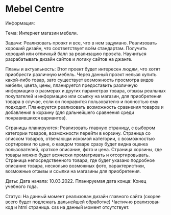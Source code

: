 # Mebel Centre

Информация:

Тема: Интернет магазин мебели.

Задачи: 
Реализовать проэкт и все, что в нем задумано.
Реализовать хороший дизайн, что соответствует всём стандартам.
Получить хороший или отличный балл за реализацию проэкта.
Научиться разрабатывать дизайн сайтов и логику сайтов на джанге.

Планы и актуальность:
Этот проект будет интересен людям, что хотят приобрести различную мебель. Через данный проэкт нельзя купить какой-либо товар, зато существует возможность просмотра видов мебели, цвета, цены, планируется предоставить различную информацию о размерах и других параметрах товара, отзывы реальных покупателей и информацию или ссылку на магазин, для приобретения товара в случае, если он понравится пользователю и полностью ему подходит.
Планируется реализовать возможность сравнения товаров и добавления в корзину (для дальнейшего сравнения среди понравившихся вариантов).

Страницы планируются: 
Реализовать главную страницу, с выбором категории товаров, возможности перейти в корзину.
Страница со списком товаров, отвечающм искомой категории, с возможностью сортировки по цене, о каждом товаре сразу будет видна оценка пользователей, краткое описание, фото и цена.
Страница корзины, где товары можно будет всячески проматривать и отсортировывать.
Страница непосредственного товара, где будет указано подробное описание товара, несколько возможных фото, характеристики, возможные отзывы и ссылки на магазины для приобретения.

Даты:
Дата начала: 10.03.2022.
Планируемая дата конца: Конец учебного года.

Статус:
На данный момент реализован дизайн главного сайта (скорее всего будет подлежать дальнейшей обработке)
Частично реализован код и html страница.
css на данный момент отсутствует.
